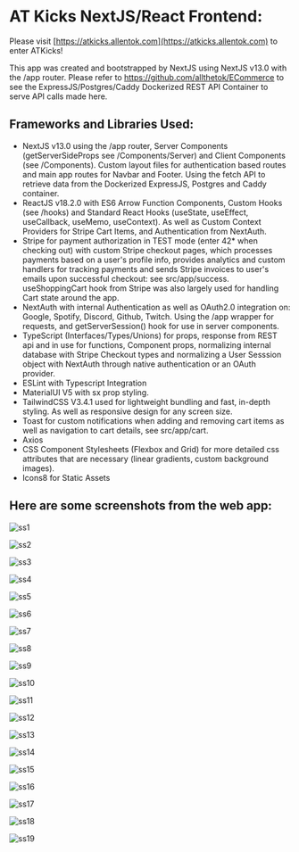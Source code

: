 # AT Kicks NextJS/React Frontend:

Please visit [https://atkicks.allentok.com](https://atkicks.allentok.com) to enter ATKicks!

This app was created and bootstrapped by NextJS using NextJS v13.0 with the /app router. Please refer to https://github.com/allthetok/ECommerce to see the ExpressJS/Postgres/Caddy Dockerized REST API Container to serve API calls made here.

## Frameworks and Libraries Used:

- NextJS v13.0 using the /app router, Server Components (getServerSideProps see /Components/Server) and Client Components (see /Components). Custom layout files for authentication based routes and main app routes for Navbar and Footer. Using the fetch API to retrieve data from the Dockerized ExpressJS, Postgres and Caddy container.
- ReactJS v18.2.0 with ES6 Arrow Function Components, Custom Hooks (see /hooks) and Standard React Hooks (useState, useEffect, useCallback, useMemo, useContext). As well as Custom Context Providers for Stripe Cart Items, and Authentication from NextAuth.
- Stripe for payment authorization in TEST mode (enter 42* when checking out) with custom Stripe checkout pages, which processes payments based on a user's profile info, provides analytics and custom handlers for tracking payments and sends Stripe invoices to user's emails upon successful checkout: see src/app/success. useShoppingCart hook from Stripe was also largely used for handling Cart state around the app.
- NextAuth with internal Authentication as well as OAuth2.0 integration on: Google, Spotify, Discord, Github, Twitch. Using the /app wrapper for requests, and getServerSession() hook for use in server components.
- TypeScript (Interfaces/Types/Unions) for props, response from REST api and in use for functions, Component props, normalizing internal database with Stripe Checkout types and normalizing a User Sesssion object with NextAuth through native authentication or an OAuth provider. 
- ESLint with Typescript Integration
- MaterialUI V5 with sx prop styling.
- TailwindCSS V3.4.1 used for lightweight bundling and fast, in-depth styling. As well as responsive design for any screen size.
- Toast for custom notifications when adding and removing cart items as well as navigation to cart details, see src/app/cart.
- Axios
- CSS Component Stylesheets (Flexbox and Grid) for more detailed css attributes that are necessary (linear gradients, custom background images).
- Icons8 for Static Assets

## Here are some screenshots from the web app:

![ss1](images/AK1.JPG)

![ss2](images/AK2.JPG)

![ss3](images/AK3.JPG)

![ss4](images/AK4.JPG)

![ss5](images/AK5.JPG)

![ss6](images/AK6.JPG)

![ss7](images/AK7.JPG)

![ss8](images/AK8.JPG)

![ss9](images/AK9.JPG)

![ss10](images/AK10.JPG)

![ss11](images/AK11.JPG)

![ss12](images/AK12.JPG)

![ss13](images/AK13.JPG)

![ss14](images/AK14.JPG)

![ss15](images/AK15.JPG)

![ss16](images/AK16.JPG)

![ss17](images/AK17.JPG)

![ss18](images/AK18.JPG)

![ss19](images/AK19.JPG)
